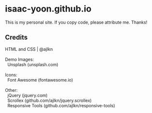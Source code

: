 # isaac-yoon.github.io
This is my personal site. If you copy code, please attribute me. Thanks! </br>

## Credits
HTML and CSS | @ajlkn </br>
</br>
Demo Images:</br>
&nbsp; Unsplash (unsplash.com) </br>
</br>
Icons: </br>
&nbsp; Font Awesome (fontawesome.io) </br>
</br>
Other: </br>
&nbsp; jQuery (jquery.com) </br>
&nbsp; Scrollex (github.com/ajlkn/jquery.scrollex) </br>
&nbsp; Responsive Tools (github.com/ajlkn/responsive-tools) </br>
